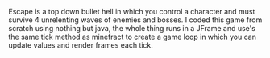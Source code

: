 Escape is a top down bullet hell in which you control a character and must survive 4 unrelenting waves of enemies and bosses. I coded this game from scratch using nothing but java, the whole thing runs in a JFrame and use's the same tick method as minefract to create a game loop in which you can update values and render frames each tick.
